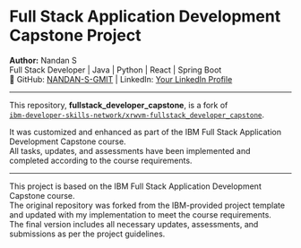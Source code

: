 # Full Stack Application Development Capstone Project

**Author:** Nandan S  
Full Stack Developer | Java | Python | React | Spring Boot  
🔗 GitHub: [NANDAN-S-GMIT](https://github.com/NANDAN-S-GMIT) | LinkedIn: [Your LinkedIn Profile](https://www.linkedin.com/in/nandans-devloper/)


---

This repository, **fullstack_developer_capstone**, is a fork of  
[`ibm-developer-skills-network/xrwvm-fullstack_developer_capstone`](https://github.com/ibm-developer-skills-network/xrwvm-fullstack_developer_capstone).

It was customized and enhanced as part of the IBM Full Stack Application Development Capstone course.  
All tasks, updates, and assessments have been implemented and completed according to the course requirements.

---

This project is based on the IBM Full Stack Application Development Capstone course.  
The original repository was forked from the IBM-provided project template and updated with my implementation to meet the course requirements.  
The final version includes all necessary updates, assessments, and submissions as per the project guidelines.
